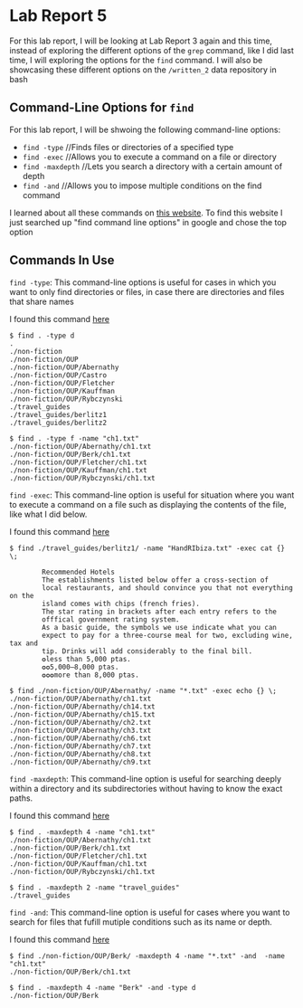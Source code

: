 # Lab Report 5

For this lab report, I will be looking at Lab Report 3 again and this time, instead of exploring the different
options of the ```grep``` command, like I did last time, I will exploring the options for the ```find```
command. I will also be showcasing these different options on the ```/written_2``` data repository in bash

## Command-Line Options for ```find```

For this lab report, I will be shwoing the following command-line options:
* ```find -type``` //Finds files or directories of a specified type
* ```find -exec``` //Allows you to execute a command on a file or directory
* ```find -maxdepth``` //Lets you search a directory with a certain amount of depth
* ```find -and``` //Allows you to impose multiple conditions on the find command

I learned about all these commands on [this website](https://ss64.com/bash/find.html). To find this website I just
searched up "find command line options" in google and chose the top option


## Commands In Use

```find -type```: This command-line options is useful for cases in which you want to only find directories or files, in case there are directories and files that share names

I found this command [here](https://ss64.com/bash/find.html)

```
$ find . -type d
.
./non-fiction
./non-fiction/OUP
./non-fiction/OUP/Abernathy
./non-fiction/OUP/Castro
./non-fiction/OUP/Fletcher
./non-fiction/OUP/Kauffman
./non-fiction/OUP/Rybczynski
./travel_guides
./travel_guides/berlitz1
./travel_guides/berlitz2
```

```
$ find . -type f -name "ch1.txt"
./non-fiction/OUP/Abernathy/ch1.txt
./non-fiction/OUP/Berk/ch1.txt
./non-fiction/OUP/Fletcher/ch1.txt
./non-fiction/OUP/Kauffman/ch1.txt
./non-fiction/OUP/Rybczynski/ch1.txt
```

```find -exec```: This command-line option is useful for situation where you want to execute a command on a file such as displaying the contents of the file, like what I did below.

I found this command [here](https://ss64.com/bash/find.html)

```
$ find ./travel_guides/berlitz1/ -name "HandRIbiza.txt" -exec cat {} \;

        Recommended Hotels
        The establishments listed below offer a cross-section of
        local restaurants, and should convince you that not everything on the
        island comes with chips (french fries).
        The star rating in brackets after each entry refers to the
        offfical government rating system.
        As a basic guide, the symbols we use indicate what you can
        expect to pay for a three-course meal for two, excluding wine, tax and
        tip. Drinks will add considerably to the final bill.
        ✪less than 5,000 ptas.
        ✪✪5,000–8,000 ptas.
        ✪✪✪more than 8,000 ptas.
```

```
$ find ./non-fiction/OUP/Abernathy/ -name "*.txt" -exec echo {} \;
./non-fiction/OUP/Abernathy/ch1.txt
./non-fiction/OUP/Abernathy/ch14.txt
./non-fiction/OUP/Abernathy/ch15.txt
./non-fiction/OUP/Abernathy/ch2.txt
./non-fiction/OUP/Abernathy/ch3.txt
./non-fiction/OUP/Abernathy/ch6.txt
./non-fiction/OUP/Abernathy/ch7.txt
./non-fiction/OUP/Abernathy/ch8.txt
./non-fiction/OUP/Abernathy/ch9.txt
```

```find -maxdepth```: This command-line option is useful for searching deeply within a directory and its subdirectories without having to know the exact paths.

I found this command [here](https://ss64.com/bash/find.html)

```
$ find . -maxdepth 4 -name "ch1.txt"
./non-fiction/OUP/Abernathy/ch1.txt
./non-fiction/OUP/Berk/ch1.txt
./non-fiction/OUP/Fletcher/ch1.txt
./non-fiction/OUP/Kauffman/ch1.txt
./non-fiction/OUP/Rybczynski/ch1.txt
```

```
$ find . -maxdepth 2 -name "travel_guides"
./travel_guides
```

```find -and```: This command-line option is useful for cases where you want to search for files that fufill mutiple conditions such as its name or depth.

I found this command [here](https://ss64.com/bash/find.html)

```
$ find ./non-fiction/OUP/Berk/ -maxdepth 4 -name "*.txt" -and  -name "ch1.txt"
./non-fiction/OUP/Berk/ch1.txt
```

```
$ find . -maxdepth 4 -name "Berk" -and -type d
./non-fiction/OUP/Berk
```

